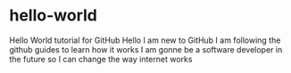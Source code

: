# hello-world
Hello World tutorial for GitHub
Hello I am new to GitHub
I am following the github guides to learn how it works
I am gonne be a software developer in the future so I can change the way internet works
